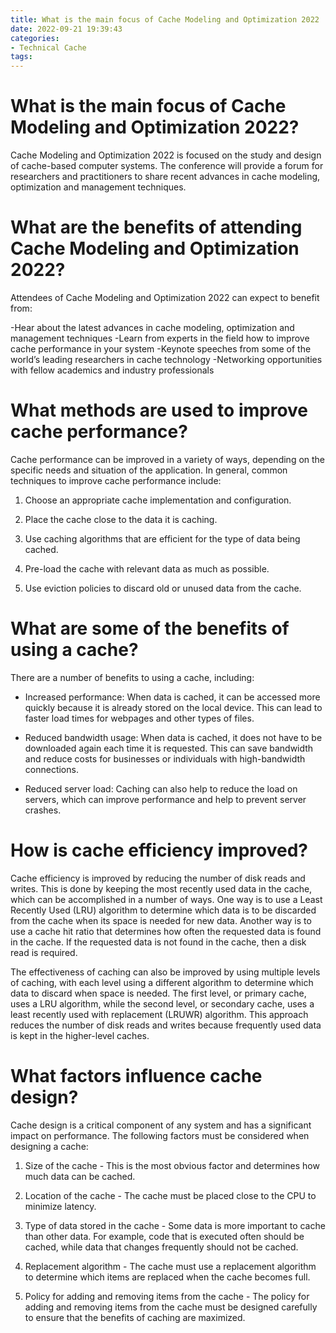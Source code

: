 ```yaml
---
title: What is the main focus of Cache Modeling and Optimization 2022
date: 2022-09-21 19:39:43
categories:
- Technical Cache
tags:
---
```



#  What is the main focus of Cache Modeling and Optimization 2022?

Cache Modeling and Optimization 2022 is focused on the study and design of cache-based computer systems. The conference will provide a forum for researchers and practitioners to share recent advances in cache modeling, optimization and management techniques.

# What are the benefits of attending Cache Modeling and Optimization 2022?

Attendees of Cache Modeling and Optimization 2022 can expect to benefit from:

-Hear about the latest advances in cache modeling, optimization and management techniques
-Learn from experts in the field how to improve cache performance in your system
-Keynote speeches from some of the world’s leading researchers in cache technology
-Networking opportunities with fellow academics and industry professionals

#  What methods are used to improve cache performance?

Cache performance can be improved in a variety of ways, depending on the specific needs and situation of the application. In general, common techniques to improve cache performance include:

1. Choose an appropriate cache implementation and configuration.

2. Place the cache close to the data it is caching.

3. Use caching algorithms that are efficient for the type of data being cached.

4. Pre-load the cache with relevant data as much as possible.

5. Use eviction policies to discard old or unused data from the cache.

#  What are some of the benefits of using a cache?

There are a number of benefits to using a cache, including:

- Increased performance: When data is cached, it can be accessed more quickly because it is already stored on the local device. This can lead to faster load times for webpages and other types of files.

- Reduced bandwidth usage: When data is cached, it does not have to be downloaded again each time it is requested. This can save bandwidth and reduce costs for businesses or individuals with high-bandwidth connections.

- Reduced server load: Caching can also help to reduce the load on servers, which can improve performance and help to prevent server crashes.

#  How is cache efficiency improved?

Cache efficiency is improved by reducing the number of disk reads and writes. This is done by keeping the most recently used data in the cache, which can be accomplished in a number of ways. One way is to use a Least Recently Used (LRU) algorithm to determine which data is to be discarded from the cache when its space is needed for new data. Another way is to use a cache hit ratio that determines how often the requested data is found in the cache. If the requested data is not found in the cache, then a disk read is required.

The effectiveness of caching can also be improved by using multiple levels of caching, with each level using a different algorithm to determine which data to discard when space is needed. The first level, or primary cache, uses a LRU algorithm, while the second level, or secondary cache, uses a least recently used with replacement (LRUWR) algorithm. This approach reduces the number of disk reads and writes because frequently used data is kept in the higher-level caches.

#  What factors influence cache design?

Cache design is a critical component of any system and has a significant impact on performance. The following factors must be considered when designing a cache:

1. Size of the cache - This is the most obvious factor and determines how much data can be cached.

2. Location of the cache - The cache must be placed close to the CPU to minimize latency.

3. Type of data stored in the cache - Some data is more important to cache than other data. For example, code that is executed often should be cached, while data that changes frequently should not be cached.

4. Replacement algorithm - The cache must use a replacement algorithm to determine which items are replaced when the cache becomes full.

5. Policy for adding and removing items from the cache - The policy for adding and removing items from the cache must be designed carefully to ensure that the benefits of caching are maximized.
